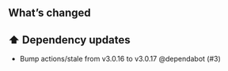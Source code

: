 ## What’s changed

## ⬆️ Dependency updates

- Bump actions/stale from v3.0.16 to v3.0.17 @dependabot (#3)
